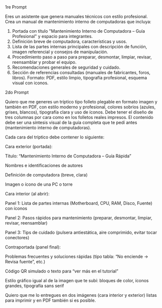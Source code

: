 1re Prompt

Eres un asistente que genera manuales técnicos con estilo profesional. Crea un manual de mantenimiento interno de computadoras que incluya:
1. Portada con título "Mantenimiento Interno de Computadora – Guía Profesional" y espacio para integrantes.
2. Definición breve de computadora, características y usos.
3. Lista de las partes internas principales con descripción de función, imagen referencial y consejos de manipulación.
4. Procedimiento paso a paso para preparar, desmontar, limpiar, revisar, reensamblar y probar el equipo.
5. Recomendaciones generales de seguridad y cuidado.
6. Sección de referencias consultadas (manuales de fabricantes, foros, libros).
Formato: PDF, estilo limpio, tipografía profesional, esquema visual con iconos.


2do Prompt

Quiero que me generes un tríptico tipo folleto plegable en formato imagen y también en PDF, con estilo moderno y profesional, colores sobrios (azules, grises, blancos), tipografía clara y uso de íconos. Debe tener el diseño de tres columnas por cara como en los folletos reales impresos. El contenido debe ser una síntesis visual de la guía completa que te pedí antes (mantenimiento interno de computadoras).

Cada cara del tríptico debe contener lo siguiente:

Cara exterior (portada):

Título: “Mantenimiento Interno de Computadora – Guía Rápida”

Nombres e identificaciones de autores

Definición de computadora (breve, clara)

Imagen o ícono de una PC o torre

Cara interior (al abrir):

Panel 1: Lista de partes internas (Motherboard, CPU, RAM, Disco, Fuente) con íconos

Panel 2: Pasos rápidos para mantenimiento (preparar, desmontar, limpiar, revisar, reensamblar)

Panel 3: Tips de cuidado (pulsera antiestática, aire comprimido, evitar tocar conectores)

Contraportada (panel final):

Problemas frecuentes y soluciones rápidas (tipo tabla: “No enciende → Revisa fuente”, etc.)

Código QR simulado o texto para “ver más en el tutorial”

Estilo gráfico igual al de la imagen que te subí: bloques de color, íconos grandes, tipografía sans serif

Quiero que me lo entregues en dos imágenes (cara interior y exterior) listas para imprimir y en PDF también si es posible.
